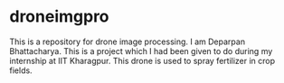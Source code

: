 # droneimgpro
This is a repository for drone image processing.
I am Deparpan Bhattacharya. This is a project which I had been given to do during my internship at IIT Kharagpur. This drone is used to spray fertilizer in crop fields.
